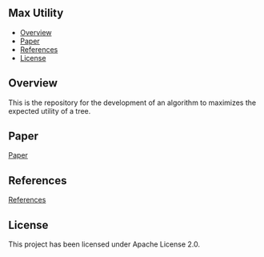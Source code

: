 ## Max Utility

- [Overview](#overview)
- [Paper](#paper)
- [References](#references)
- [License](#license)

<a name="overview"/></a>
## Overview
This is the repository for the development of an algorithm to maximizes the expected utility of a tree.

<a name="paper"/></a>
## Paper
[Paper](UtilityMaximization.pdf)
  
<a name="references"></a>
## References
[References](NOTICE.md)

<a name="license"></a>
## License
This project has been licensed under Apache License 2.0.

